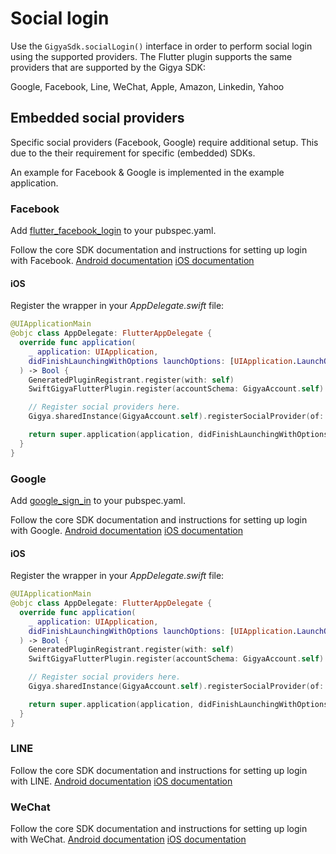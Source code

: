 # Social login

Use the `GigyaSdk.socialLogin()` interface in order to perform social login using the supported providers.
The Flutter plugin supports the same providers that are supported by the Gigya SDK:

Google, Facebook, Line, WeChat, Apple, Amazon, Linkedin, Yahoo

## Embedded social providers

Specific social providers (Facebook, Google) require additional setup. This due to the their
requirement for specific (embedded) SDKs.

An example for Facebook & Google is implemented in the example application.

### Facebook

Add [flutter_facebook_login](https://pub.dev/packages/flutter_facebook_login) to your pubspec.yaml.

Follow the core SDK documentation and instructions for setting up login with Facebook.
[Android documentation](https://sap.github.io/gigya-android-sdk/sdk-core/#facebook)
[iOS documentation](https://sap.github.io/gigya-swift-sdk/sdk-core/#facebook)

#### iOS

Register the wrapper in your *AppDelegate.swift* file:

```swift
@UIApplicationMain
@objc class AppDelegate: FlutterAppDelegate {
  override func application(
    _ application: UIApplication,
    didFinishLaunchingWithOptions launchOptions: [UIApplication.LaunchOptionsKey: Any]?
  ) -> Bool {
    GeneratedPluginRegistrant.register(with: self)
    SwiftGigyaFlutterPlugin.register(accountSchema: GigyaAccount.self)

    // Register social providers here. 
    Gigya.sharedInstance(GigyaAccount.self).registerSocialProvider(of: .facebook, wrapper: FacebookWrapper())

    return super.application(application, didFinishLaunchingWithOptions: launchOptions)
  }
}
```

### Google

Add [google_sign_in](https://pub.dev/packages/google_sign_in) to your pubspec.yaml.

Follow the core SDK documentation and instructions for setting up login with Google.
[Android documentation](https://sap.github.io/gigya-android-sdk/sdk-core/#google)
[iOS documentation](https://sap.github.io/gigya-swift-sdk/GigyaSwift/#google)

#### iOS

Register the wrapper in your *AppDelegate.swift* file:

```swift
@UIApplicationMain
@objc class AppDelegate: FlutterAppDelegate {
  override func application(
    _ application: UIApplication,
    didFinishLaunchingWithOptions launchOptions: [UIApplication.LaunchOptionsKey: Any]?
  ) -> Bool {
    GeneratedPluginRegistrant.register(with: self)
    SwiftGigyaFlutterPlugin.register(accountSchema: GigyaAccount.self)

    // Register social providers here. 
    Gigya.sharedInstance(GigyaAccount.self).registerSocialProvider(of: .google, wrapper: GoogleWrapper())

    return super.application(application, didFinishLaunchingWithOptions: launchOptions)
  }
}
```

### LINE

Follow the core SDK documentation and instructions for setting up login with LINE.
[Android documentation](https://sap.github.io/gigya-android-sdk/sdk-core/#line)
[iOS documentation](https://sap.github.io/gigya-swift-sdk/GigyaSwift/#line)

### WeChat

Follow the core SDK documentation and instructions for setting up login with WeChat.
[Android documentation](https://sap.github.io/gigya-android-sdk/sdk-core/#wechat)
[iOS documentation](https://sap.github.io/gigya-swift-sdk/GigyaSwift/#wechat)

